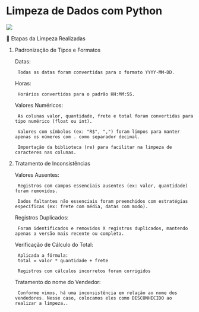 # Limpeza de Dados com Python
<img src="https://img.shields.io/badge/python-3670A0?style=for-the-badge&logo=python&logoColor=ffdd54">

🔧 Etapas da Limpeza Realizadas
1. Padronização de Tipos e Formatos

    Datas:

        Todas as datas foram convertidas para o formato YYYY-MM-DD.

    Horas:

        Horários convertidos para o padrão HH:MM:SS.

    Valores Numéricos:

        As colunas valor, quantidade, frete e total foram convertidas para tipo numérico (float ou int).

        Valores com símbolos (ex: "R$", ",") foram limpos para manter apenas os números com . como separador decimal.

        Importação da biblioteca (re) para facilitar na limpeza de caracteres nas colunas.

2. Tratamento de Inconsistências

    Valores Ausentes:

        Registros com campos essenciais ausentes (ex: valor, quantidade) foram removidos.

        Dados faltantes não essenciais foram preenchidos com estratégias específicas (ex: frete com média, datas com modo).

    Registros Duplicados:

        Foram identificados e removidos X registros duplicados, mantendo apenas a versão mais recente ou completa.

    Verificação de Cálculo do Total:

        Aplicada a fórmula:
        total = valor * quantidade + frete

        Registros com cálculos incorretos foram corrigidos

    Tratamento do nome do Vendedor:

        Conforme vimos, há uma inconsistência em relação ao nome dos vendedores. Nesse caso, colocamos eles como DESCONHECIDO ao realizar a limpeza..
